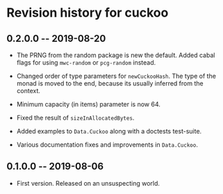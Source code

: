 # Revision history for cuckoo

## 0.2.0.0 -- 2019-08-20

* The PRNG from the random package is new the default. Added cabal flags for
  using `mwc-random` or `pcg-random` instead.

* Changed order of type parameters for `newCuckooHash`. The type of the monad is
  moved to the end, because its usually inferred from the context.

* Minimum capacity (in items) parameter is now 64.

* Fixed the result of `sizeInAllocatedBytes`.

* Added examples to `Data.Cuckoo` along with a doctests test-suite.

* Various documentation fixes and improvements in `Data.Cuckoo`.

## 0.1.0.0 -- 2019-08-06

* First version. Released on an unsuspecting world.

